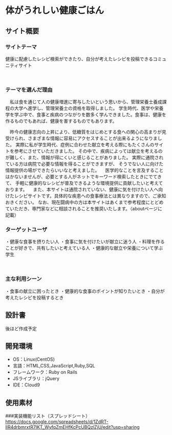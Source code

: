 # 体がうれしい健康ごはん

## サイト概要
### サイトテーマ
健康に配慮したレシピ検索ができたり、自分が考えたレシピを投稿できるコミュニティサイト

​
### テーマを選んだ理由
　私は食を通じて人の健康増進に寄与したいという思いから、管理栄養士養成課程の大学へ進学し、管理栄養士の資格を取得しました。
学生時代、医学や栄養学を学ぶ中で、食事と疾病のつながりを数多く学んできました。食事は、健康を作るものでもあれば、健康を害するものでもあります。

　昨今の健康志向の上昇により、低糖質をはじめとする食への関心の高まりが見受けられ、さまざまな情報に容易にアクセスすることが出来るようになりました。
実際に私が学生時代、症例に合わせた献立を考える際にもたくさんのサイトを参考にさせていただきました。
その中で、疾病によっては献立を考えるのが難しく、また、情報が得にくいと感じることがありました。
実際に通院されている方は病院で必要な情報を得ることができますが、
そうでない人に向けた情報提供の場ができたらいいなと考えました。
　医学的なことを言及することはかないませんが、必要とする人がネットでキーワード検索したときにでてきて、
手軽に健康的なレシピが普及できるような環境提供に貢献したいと考えております。
　また、本サイトは通院されていない、健康に気を付けたい人へ向けたレシピサイトです。具体的な疾患への食事療法とは異なりますので、ご承知おきください。
なお、現在闘病中の方は本サイトはあくまで参考程度にとどめていただき、専門家などに相談されることを推奨いたします。（aboutページに記載）


### ターゲットユーザ
・健康な食事を摂りたい人
・食事に気を付けたいが献立に迷う人
・料理を作ることが好きで、共有したいと考えている人
・健康的な献立や栄養について学ぶ学生

​
### 主な利用シーン
・食事の献立に困ったとき
・健康的な食事のポイントが知りたいとき
・自分が考えたレシピを投稿するとき


## 設計書
後ほど作成予定
​
## 開発環境
- OS：Linux(CentOS)
- 言語：HTML,CSS,JavaScript,Ruby,SQL
- フレームワーク：Ruby on Rails
- JSライブラリ：jQuery
- IDE：Cloud9
​
## 使用素材
<!-- - 外部サービスの画像素材・音声素材を使用した場合は、必ずサービス名とURLを明記してください。 -->
<!-- - アプリケーションの実装に使用したgem/bootstrapのリファレンスなどの記載は不要です。 -->
<!-- - 使用しない場合は、使用素材の項目をREADMEから削除してください。 -->
<!-- - 架空の団体・題材を前提にポートフォリオを制作する場合、下記のテンプレートを当項目内に記載しましょう。 -->
<!-- 【テンプレート】 -->
<!-- 著作権を考慮し、架空のデータを扱う予定です。 -->
<!-- なお今後、実在するデータを利用する際には、事前に著作権保持者と契約を結んだ上で利用します。 -->

###実装機能リスト（スプレッドシート）
https://docs.google.com/spreadsheets/d/1ZdRT-IlR4drbmrxtR7lKT_WyfqZmEHfKcPcUBQzlZjU/edit?usp=sharing